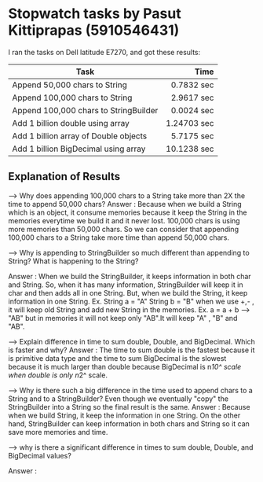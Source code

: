 # Stopwatch tasks by Pasut Kittiprapas (5910546431)
I ran the tasks on Dell latitude E7270, and got
these results:

 Task | Time
 --------------------------------------|-------:
 Append 50,000 chars to String | 0.7832 sec
 Append 100,000 chars to String | 2.9617 sec
 Append 100,000 chars to StringBuilder | 0.0024 sec
 Add 1 billion double using array | 1.24703 sec
 Add 1 billion array of Double objects | 5.7175 sec
 Add 1 billion BigDecimal using array | 10.1238 sec

## Explanation of Results
--> Why does appending 100,000 chars to a String take more than 2X the time to append 50,000
chars?
Answer : Because when we build a String which is an object, it consume memories because it keep the String in the memories everytime we build it and it never lost. 100,000 chars is using more memories than 50,000 chars. So we can consider that appending 100,000 chars to a String take more time than append 50,000 chars.

--> Why is appending to StringBuilder so much different than appending to String? What is
happening to the String?
Answer : When we build the StringBuilder, it keeps information in both char and String. So, when it has many information, StringBuilder will keep it in char and then adds all in one String. But, when we build the String, it keep information in one String. Ex. String a = "A" String b = "B" when we use +,- , it will keep old String and add new String in the memories. Ex. a = a + b --> "AB" but in memories it will not keep only "AB".It will keep "A" , "B" and "AB".

--> Explain difference in time to sum double, Double, and BigDecimal. Which is faster and
why?
Answer : The time to sum double is the fastest because it is primitive data type and the time to sum BigDecimal is the slowest because it is much larger than double because BigDecimal is n*10^ scale when double is only n*2^ scale.

--> Why is there such a big difference in the time used to append chars to a String and to a StringBuilder?
Even though we eventually "copy" the StringBuilder into a String so the final result is the same.
Answer : Because when we build String, it keep the information in one String. On the other hand, StringBuilder can keep information in both chars and String so it can save more memories and time.

--> why is there a significant difference in times to sum double, Double, and BigDecimal values?
Answer : 

     